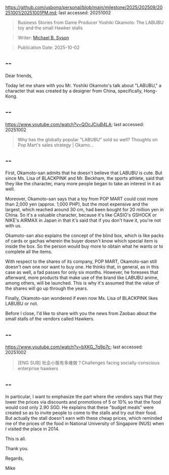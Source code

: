 https://github.com/usbong/personal/blob/main/milestone/2025/202509/20251001/20251001PM.md; last accessed: 20251002

> Business Stories from Game Producer Yoshiki Okamoto: The LABUBU toy and the small Hawker stalls 

> Writer: [Michael B. Syson](https://www.linkedin.com/in/michaelsyson/)

> Publication Date: 2025-10-02

## --

Dear friends,

Today let me share with you Mr. Yoshiki Okamoto's talk about "LABUBU," a character that was created by a designer from China, specifically, Hong-Kong.

## --

https://www.youtube.com/watch?v=QOcJCjuB4LA; last accessed: 20251002

> Why has the globally popular "LABUBU" sold so well? Thoughts on Pop Mart's sales strategy | Okamo...

## --

First, Okamoto-san admits that he doesn't believe that LABUBU is cute. But since Ms. Lisa of BLACKPINK and Mr. Beckham, the sports athlete, said that they like the character, many more people began to take an interest in it as well.

Moreover, Okamoto-san says that a toy from POP MART could cost more than 2,000 yen (approx. 1,000 PHP), but the most expensive and the largest, which reached around 30 cm, had been bought for 20 million yen in China. So it's a valuable character, because it's like CASIO's GSHOCK or NIKE's AIRMAX in Japan in that it's said that if you don't have it, you're not with us.

Okamoto-san also explains the concept of the blind box, which is like packs of cards or gachas wherein the buyer doesn't know which special item is inside the box. So the person would buy more to obtain what he wants or to complete all the items.

With respect to the shares of its company, POP MART, Okamoto-san still doesn't own one nor want to buy one. He thinks that, in general, as in this case as well, a fad passes for only six months. However, he foresees that afterward, more products that make use of the brand like LABUBU anime, among others, will be launched. This is why it's assumed that the value of the shares will go up through the years.

Finally, Okamoto-san wondered if even now Ms. Lisa of BLACKPINK likes LABUBU or not.

Before I close, I'd like to share with you the news from Zaobao about the small stalls of the vendors called Hawkers.

## --

https://www.youtube.com/watch?v=bXKG_7q9p7c; last accessed: 20251002

> [ENG SUB] 社企小贩有多难做？Challenges facing socially-conscious enterprise hawkers 

## --

In particular, I want to emphasize the part where the vendors says that they lower the prices via discounts and promotions of 5 or 10% so that the food would cost only 2.90 SGD. He explains that these "budget meals" were created so as to invite people to come to the stalls and try out their food. But actually the stall doesn't earn with these cheap prices, which reminded me of the prices of the food in National University of Singapore (NUS) when I visited the place in 2014.

This is all.

Thank you.

Regards,

Mike